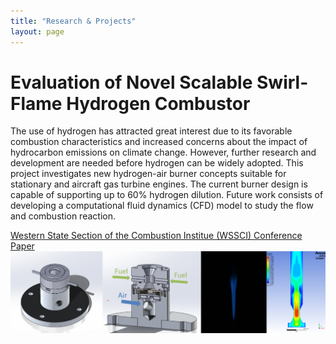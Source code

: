 ```yaml
---
title: "Research & Projects"
layout: page 
---
```


# Evaluation of Novel Scalable Swirl-Flame Hydrogen Combustor 
The use of hydrogen has attracted great interest due to its favorable combustion characteristics and increased concerns about the impact of hydrocarbon emissions on climate change. However, further research and development are needed before hydrogen can be widely adopted. This project investigates new hydrogen-air burner concepts suitable for stationary and aircraft gas turbine engines. The current burner design is capable of supporting up to 60% hydrogen dilution. Future work consists of developing a computational fluid dynamics (CFD) model to study the flow and combustion reaction. 

[Western State Section of the Combustion Institue (WSSCI) Conference Paper](ResearchPaper.pdf)
![Image3](researchpic.png)
